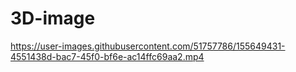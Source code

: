 # 3D-image

https://user-images.githubusercontent.com/51757786/155649431-4551438d-bac7-45f0-bf6e-ac14ffc69aa2.mp4

